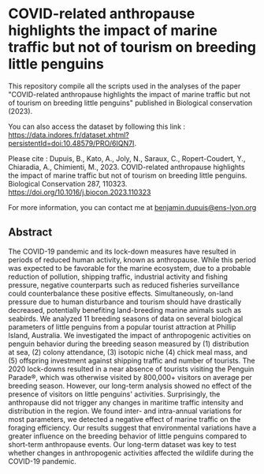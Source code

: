 # COVID-related anthropause highlights the impact of marine traffic but not of tourism on breeding little penguins

This repository compile all the scripts used in the analyses of the paper "COVID-related anthropause highlights the impact of marine traffic but not of tourism on breeding little penguins" published in Biological conservation (2023).

You can also access the dataset by following this link : https://data.indores.fr/dataset.xhtml?persistentId=doi:10.48579/PRO/6IQN7I.

Please cite : Dupuis, B., Kato, A., Joly, N., Saraux, C., Ropert-Coudert, Y., Chiaradia, A., Chimienti, M., 2023. COVID-related anthropause highlights the impact of marine traffic but not of tourism on breeding little penguins. Biological Conservation 287, 110323. https://doi.org/10.1016/j.biocon.2023.110323

For more information, you can contact me at benjamin.dupuis@ens-lyon.org

## Abstract
The COVID-19 pandemic and its lock-down measures have resulted in periods of reduced human activity, known as anthropause. While this period was expected to be favorable for the marine ecosystem, due to a probable reduction of pollution, shipping traffic, industrial activity and fishing pressure, negative counterparts such as reduced fisheries surveillance could counterbalance these positive effects. Simultaneously, on-land pressure due to
human disturbance and tourism should have drastically decreased, potentially benefiting land-breeding marine
animals such as seabirds. We analyzed 11 breeding seasons of data on several biological parameters of little penguins from a popular tourist attraction at Phillip Island, Australia. We investigated the impact of anthropogenic
activities on penguin behavior during the breeding season measured by (1) distribution at sea, (2) colony attendance, (3) isotopic niche (4) chick meal mass, and (5) offspring investment against shipping traffic and number of
tourists. The 2020 lock-downs resulted in a near absence of tourists visiting the Penguin Parade®, which was otherwise visited by 800,000+ visitors on average per breeding season. However, our long-term analysis showed no
effect of the presence of visitors on little penguins' activities. Surprisingly, the anthropause did not trigger any changes in maritime traffic intensity and distribution in the region. We found inter- and intra-annual variations
for most parameters, we detected a negative effect of marine traffic on the foraging efficiency. Our results suggest
that environmental variations have a greater influence on the breeding behavior of little penguins compared to
short-term anthropause events. Our long-term dataset was key to test whether changes in anthropogenic activities affected the wildlife during the COVID-19 pandemic.
